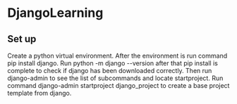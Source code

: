 # DjangoLearning

## Set up
Create a python virtual environment. After the environment is run command pip install django. Run python -m django --version after that pip install is complete to check if django has been downloaded correctly. Then run django-admin to see the list of subcommands and locate startproject. Run command django-admin startproject django_project to create a base project template from django.
